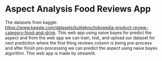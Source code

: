 # Aspect Analysis Food Reviews App
The datasets from kaggle: https://www.kaggle.com/datasets/kulitekno/tokopedia-product-review-category-food-and-drink.
This web app using naive bayes for predict the aspect and from the web app we can train, test, and upload our dataset for next prediction 
where the first thing reviews column is being pre-process and after finish pre-processing we can predict the aspect using naive bayes algorithm.
This web app is made by streamlit.
